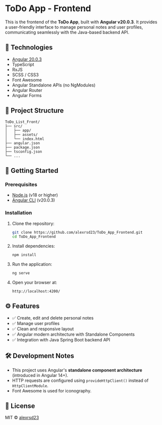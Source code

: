
# ToDo App - Frontend

This is the frontend of the **ToDo App**, built with **Angular v20.0.3**. It provides a user-friendly interface to manage personal notes and user profiles, communicating seamlessly with the Java-based backend API.

## 🔧 Technologies

- [Angular 20.0.3](https://angular.io/)
- TypeScript
- RxJS
- SCSS / CSS3
- Font Awesome
- Angular Standalone APIs (no NgModules)
- Angular Router
- Angular Forms

## 📁 Project Structure

```
ToDo_List_Front/
├── src/
│   ├── app/
│   ├── assets/
│   └── index.html
├── angular.json
├── package.json
├── tsconfig.json
└── ...
```

## 🚀 Getting Started

### Prerequisites

- [Node.js](https://nodejs.org/) (v18 or higher)
- [Angular CLI](https://angular.io/cli) (v20.0.3)

### Installation

1. Clone the repository:
   ```bash
   git clone https://github.com/alexrsd23/ToDo_App_Frontend.git
   cd ToDo_App_Frontend
   ```

2. Install dependencies:
   ```bash
   npm install
   ```

3. Run the application:
   ```bash
   ng serve
   ```

4. Open your browser at:
   ```
   http://localhost:4200/
   ```

## ⚙️ Features

- ✅ Create, edit and delete personal notes
- ✅ Manage user profiles
- ✅ Clean and responsive layout
- ✅ Angular modern architecture with Standalone Components
- ✅ Integration with Java Spring Boot backend API

## 🛠️ Development Notes

- This project uses Angular's **standalone component architecture** (introduced in Angular 14+).
- HTTP requests are configured using `provideHttpClient()` instead of `HttpClientModule`.
- Font Awesome is used for iconography.

## 📄 License

MIT © [alexrsd23](https://github.com/alexrsd23)
